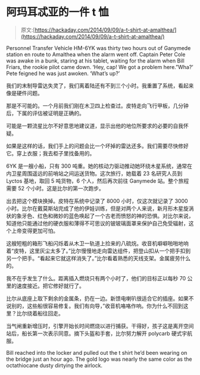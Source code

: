 # 阿玛耳忒亚的一件 t 恤

> 原文:[https://hackaday.com/2014/09/09/a-t-shirt-at-amalthea/](https://hackaday.com/2014/09/09/a-t-shirt-at-amalthea/)

Personnel Transfer Vehicle HM-6YK was thirty two hours out of Ganymede station en route to Amalthea when the alarm went off. Captain Peter Cole was awake in a bunk, staring at his tablet, waiting for the alarm when Bill Friars, the rookie pilot came down. ‘Hey, cap! We got a problem here.”Wha?’ Pete feigned he was just awoken. ‘What’s up?’

我们的末制导雷达失灵了，我们离着陆还有不到三个小时。我重置了系统，看起来像是硬件问题。

那是不可能的。一个月前我们刚在木卫四上检查过。皮特走向飞行甲板，几分钟后，下属的评估被证明是正确的。

可能是一颗流星比尔不好意思地建议道，显示出他的地位所要求的必要的自我怀疑。

如果是这样的话，我们手上的问题会比一个坏掉的雷达还多。我们需要尽快修好它。穿上衣服；我去柜子里找备用的。

6YK 是一艘小船，只有 300 吨重。她的核动力驱动推动她环绕木星系统，通常在内卫星周围遥远的前哨站之间运送货物。这次旅行，她载着 23 名研究人员到 Lyctos 基地，取回 5 吨货物，6 个人，然后再次前往 Ganymede 站。整个旅程需要 52 个小时。这是比尔的第一次跑步。

出去把这个模块换掉。皮特在系统中记录了 8000 小时，仅这次就记录了 3000 小时。比尔在戴莫斯站完成了他的伊娃训练，但是对两个人来说，新月形木星旋涡状的象牙色、红色和微妙的蓝色唤起了一个古老而愤怒的神的恐惧。对比尔来说，知道他只能通过他的硬衣服和薄得不可思议的铍玻璃面罩来保护自己免受辐射，这个上帝变得更加可怕。

这艘短粗的箱形飞船闪烁着从木卫一轨道上捡来的八硫烷。收音机噼噼啪啪地响着“皮特，这里灰尘太多了。”比尔慢慢地走向雷达组件，把登山扣从一个把手扣到另一个把手。“看起来它就这样消失了。”比尔看着熟悉的天线支架。金属疲劳什么的。

我不在乎发生了什么。距离插入燃烧只有两个小时了，他们的目标正以每秒 70 公里的速度接近。把它修好就行了。

比尔从底座上取下剩余的金属条，扔在一边。新馈电喇叭很适合它的插座。如果不说别的，这些船很容易修复。我们有向导，”收音机咯咯作响。你为什么不回到这里？比尔绕着船往回走。

当气闸重新增压时，引擎开始长时间燃烧以进行捕获。干得好，孩子这是离开空间站后，船长第一次表示同意。摘下头盔和手套，比尔努力解开 polycarb 硬式宇航服。

Bill reached into the locker and pulled out the t shirt he’d been wearing on the bridge just an hour ago. The gold logo was nearly the same color as the octathiocane dusty dirtying the airlock.